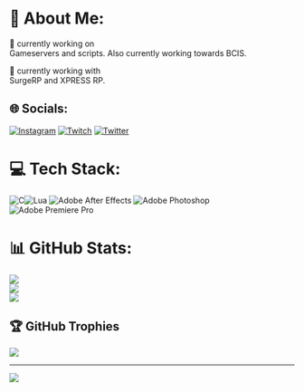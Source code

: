 # 💫 About Me:
🔭 currently working on<br>Gameservers and scripts. Also currently working towards BCIS.

🤝 currently working with<br>SurgeRP and XPRESS RP.


## 🌐 Socials:
[![Instagram](https://img.shields.io/badge/Instagram-%23E4405F.svg?logo=Instagram&logoColor=white)](https://instagram.com/weezookanetworks) [![Twitch](https://img.shields.io/badge/Twitch-%239146FF.svg?logo=Twitch&logoColor=white)](https://twitch.tv/weezookaweman) [![Twitter](https://img.shields.io/badge/Twitter-%231DA1F2.svg?logo=Twitter&logoColor=white)](https://twitter.com/weezooka) 

# 💻 Tech Stack:
![C](https://img.shields.io/badge/Adobe%20Premiere%20Pro-9999FF.svg?style=flat&logo=Adobe%20Premiere%20Pro&logoColor=white)![Lua](https://img.shields.io/badge/lua-%232C2D72.svg?style=flat&logo=lua&logoColor=white) ![Adobe After Effects](https://img.shields.io/badge/Adobe%20After%20Effects-9999FF.svg?style=flat&logo=Adobe%20After%20Effects&logoColor=white) ![Adobe Photoshop](https://img.shields.io/badge/adobephotoshop-%2331A8FF.svg?style=flat&logo=adobephotoshop&logoColor=white) ![Adobe Premiere Pro](https://img.shields.io/badge/Adobe%20Premiere%20Pro-9999FF.svg?style=flat&logo=Adobe%20Premiere%20Pro&logoColor=white)
# 📊 GitHub Stats:
![](https://github-readme-stats.vercel.app/api?username=WEEZOOKARP&theme=blueberry&hide_border=true&include_all_commits=true&count_private=false)<br/>
![](https://github-readme-streak-stats.herokuapp.com/?user=WEEZOOKARP&theme=blueberry&hide_border=true)<br/>
![](https://github-readme-stats.vercel.app/api/top-langs/?username=WEEZOOKARP&theme=blueberry&hide_border=true&include_all_commits=true&count_private=false&layout=compact)

## 🏆 GitHub Trophies
![](https://github-profile-trophy.vercel.app/?username=WEEZOOKARP&theme=dark_dimmed&no-frame=true&no-bg=false&margin-w=4)

---
[![](https://visitcount.itsvg.in/api?id=WEEZOOKARP&icon=2&color=1)](https://visitcount.itsvg.in)
